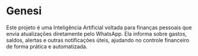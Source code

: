 # Genesi
Este projeto é uma Inteligência Artificial voltada para finanças pessoais que envia atualizações diretamente pelo WhatsApp. Ela informa sobre gastos, saldos, alertas e outras notificações úteis, ajudando no controle financeiro de forma prática e automatizada.
